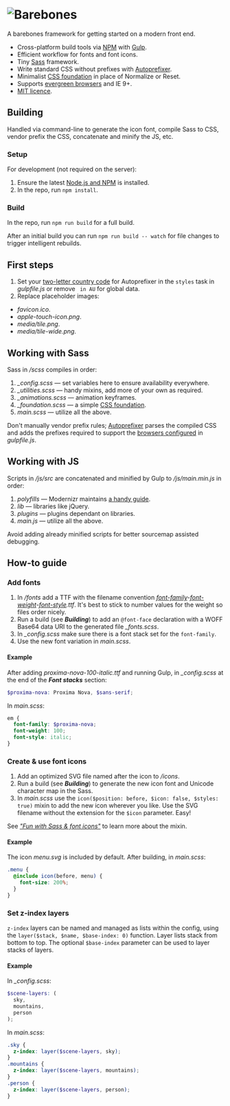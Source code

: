 # ![Barebones](http://jaydenseric.com/shared/barebones-logo.svg)

A barebones framework for getting started on a modern front end.

- Cross-platform build tools via [NPM](https://npmjs.com) with [Gulp](http://gulpjs.com).
- Efficient workflow for fonts and font icons.
- Tiny [Sass](http://sass-lang.com) framework.
- Write standard CSS without prefixes with [Autoprefixer](https://github.com/postcss/autoprefixer).
- Minimalist [CSS foundation](http://jaydenseric.com/blog/forget-normalize-or-resets-lay-your-own-css-foundation) in place of Normalize or Reset.
- Supports [evergreen browsers](http://stackoverflow.com/a/19060334) and IE 9+.
- [MIT licence](https://en.wikipedia.org/wiki/MIT_License).

## Building

Handled via command-line to generate the icon font, compile Sass to CSS, vendor prefix the CSS, concatenate and minify the JS, etc.

### Setup

For development (not required on the server):

1. Ensure the latest [Node.js and NPM](https://nodejs.org) is installed.
3. In the repo, run `npm install`.

### Build

In the repo, run `npm run build` for a full build.

After an initial build you can run `npm run build -- watch` for file changes to trigger intelligent rebuilds.

## First steps

1. Set your [two-letter country code](http://en.wikipedia.org/wiki/ISO_3166-1_alpha-2#Officially_assigned_code_elements) for Autoprefixer in the `styles` task in *gulpfile.js* or remove ` in AU` for global data.
2. Replace placeholder images:
  - *favicon.ico*.
  - *apple-touch-icon.png*.
  - *media/tile.png*.
  - *media/tile-wide.png*.

## Working with Sass

Sass in */scss* compiles in order:

1. *_config.scss* — set variables here to ensure availability everywhere.
2. *_utilities.scss* — handy mixins, add more of your own as required.
3. *_animations.scss* — animation keyframes.
4. *_foundation.scss* — a simple [CSS foundation](http://jaydenseric.com/blog/forget-normalize-or-resets-lay-your-own-css-foundation).
5. *main.scss* — utilize all the above.

Don't manually vendor prefix rules; [Autoprefixer](https://github.com/postcss/autoprefixer) parses the compiled CSS and adds the prefixes required to support the [browsers configured](https://github.com/postcss/autoprefixer#browsers) in *gulpfile.js*.

## Working with JS

Scripts in */js/src* are concatenated and minified by Gulp to */js/main.min.js* in order:

1. *polyfills* — Modernizr maintains [a handy guide](https://github.com/Modernizr/Modernizr/wiki/HTML5-Cross-Browser-Polyfills).
2. *lib* — libraries like jQuery.
3. *plugins* — plugins dependant on libraries.
4. *main.js* — utilize all the above.

Avoid adding already minified scripts for better sourcemap assisted debugging.

## How-to guide

### Add fonts

1. In */fonts* add a TTF with the filename convention *[font-family](http://www.w3.org/TR/css-fonts-3/#font-family-prop)-[font-weight](http://www.w3.org/TR/css-fonts-3/#font-weight-prop)-[font-style](http://www.w3.org/TR/css-fonts-3/#font-style-prop).ttf*. It's best to stick to number values for the weight so files order nicely.
2. Run a build (see ***Building***) to add an `@font-face` declaration with a WOFF Base64 data URI to the generated file *_fonts.scss*.
3. In *_config.scss* make sure there is a font stack set for the `font-family`.
4. Use the new font variation in *main.scss*.

#### Example

After adding *proxima-nova-100-italic.ttf* and running Gulp, in *_config.scss* at the end of the ***Font stacks*** section:

```scss
$proxima-nova: Proxima Nova, $sans-serif;
```

In *main.scss*:

```scss
em {
  font-family: $proxima-nova;
  font-weight: 100;
  font-style: italic;
}
```

### Create & use font icons

1. Add an optimized SVG file named after the icon to */icons*.
2. Run a build (see ***Building***) to generate the new icon font and Unicode character map in the Sass.
3. In *main.scss* use the `icon($position: before, $icon: false, $styles: true)` mixin to add the new icon wherever you like. Use the SVG filename without the extension for the `$icon` parameter. Easy!

See [*"Fun with Sass & font icons"*](http://jaydenseric.com/blog/fun-with-sass-and-font-icons) to learn more about the mixin.

#### Example

The icon *menu.svg* is included by default. After building, in *main.scss*:

```scss
.menu {
  @include icon(before, menu) {
    font-size: 200%;
  }
}
```

### Set z-index layers

`z-index` layers can be named and managed as lists within the config, using the `layer($stack, $name, $base-index: 0)` function. Layer lists stack from bottom to top. The optional `$base-index` parameter can be used to layer stacks of layers.

#### Example

In *_config.scss*:

```scss
$scene-layers: (
  sky,
  mountains,
  person
);
```

In *main.scss*:

```scss
.sky {
  z-index: layer($scene-layers, sky);
}
.mountains {
  z-index: layer($scene-layers, mountains);
}
.person {
  z-index: layer($scene-layers, person);
}
```

